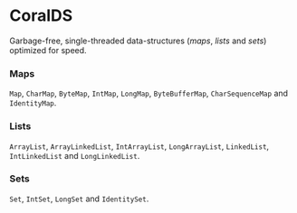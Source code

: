 # CoralDS
Garbage-free, single-threaded data-structures (_maps_, _lists_ and _sets_) optimized for speed.

### Maps

`Map`, `CharMap`, `ByteMap`, `IntMap`, `LongMap`, `ByteBufferMap`, `CharSequenceMap` and `IdentityMap`.

### Lists

`ArrayList`, `ArrayLinkedList`, `IntArrayList`, `LongArrayList`, `LinkedList`, `IntLinkedList` and `LongLinkedList`.

### Sets

`Set`, `IntSet`, `LongSet` and `IdentitySet`.

